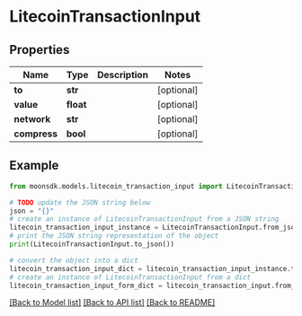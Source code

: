 # LitecoinTransactionInput

## Properties

| Name         | Type      | Description | Notes       |
| ------------ | --------- | ----------- | ----------- |
| **to**       | **str**   |             | \[optional] |
| **value**    | **float** |             | \[optional] |
| **network**  | **str**   |             | \[optional] |
| **compress** | **bool**  |             | \[optional] |

## Example

```python
from moonsdk.models.litecoin_transaction_input import LitecoinTransactionInput

# TODO update the JSON string below
json = "{}"
# create an instance of LitecoinTransactionInput from a JSON string
litecoin_transaction_input_instance = LitecoinTransactionInput.from_json(json)
# print the JSON string representation of the object
print(LitecoinTransactionInput.to_json())

# convert the object into a dict
litecoin_transaction_input_dict = litecoin_transaction_input_instance.to_dict()
# create an instance of LitecoinTransactionInput from a dict
litecoin_transaction_input_form_dict = litecoin_transaction_input.from_dict(litecoin_transaction_input_dict)
```

[\[Back to Model list\]](./#documentation-for-models) [\[Back to API list\]](./#documentation-for-api-endpoints) [\[Back to README\]](./)
